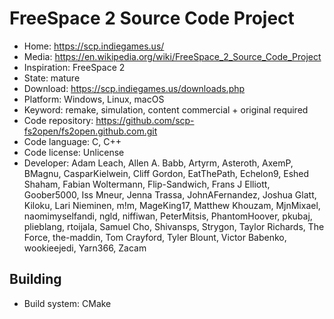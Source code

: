 # FreeSpace 2 Source Code Project

- Home: https://scp.indiegames.us/
- Media: https://en.wikipedia.org/wiki/FreeSpace_2_Source_Code_Project
- Inspiration: FreeSpace 2
- State: mature
- Download: https://scp.indiegames.us/downloads.php
- Platform: Windows, Linux, macOS
- Keyword: remake, simulation, content commercial + original required
- Code repository: https://github.com/scp-fs2open/fs2open.github.com.git
- Code language: C, C++
- Code license: Unlicense
- Developer: Adam Leach, Allen A. Babb, Artyrm, Asteroth, AxemP, BMagnu, CasparKielwein, Cliff Gordon, EatThePath, Echelon9, Eshed Shaham, Fabian Woltermann, Flip-Sandwich, Frans J Elliott, Goober5000, Iss Mneur, Jenna Trassa, JohnAFernandez, Joshua Glatt, Kiloku, Lari Nieminen, m!m, MageKing17, Matthew Khouzam, MjnMixael, naomimyselfandi, ngld, niffiwan, PeterMitsis, PhantomHoover, pkubaj, plieblang, rtoijala, Samuel Cho, Shivansps, Strygon, Taylor Richards, The Force, the-maddin, Tom Crayford, Tyler Blount, Victor Babenko, wookieejedi, Yarn366, Zacam

## Building

- Build system: CMake
